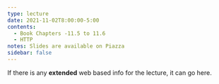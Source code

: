 ```yaml
---
type: lecture
date: 2021-11-02T8:00:00-5:00
contents:
  - Book Chapters -11.5 to 11.6
  - HTTP
notes: Slides are available on Piazza 
sidebar: false
---
```


If there is any **extended** web based info for the lecture, it can go here.